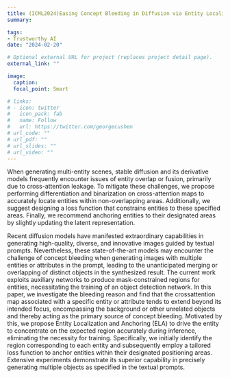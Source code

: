 ```yaml
---
title: (ICML2024)Easing Concept Bleeding in Diffusion via Entity Localization and Anchoring
summary: 

tags:
- Trustworthy AI
date: "2024-02-20"

# Optional external URL for project (replaces project detail page).
external_link: ""

image:
  caption: 
  focal_point: Smart

# links:
# - icon: twitter
#   icon_pack: fab
#   name: Follow
#   url: https://twitter.com/georgecushen
# url_code: ""
# url_pdf: ""
# url_slides: ""
# url_video: ""
---
```


<!-- ### **1. Heterogeneous Data & Resource Constraints: Batch Size Adaptation** -->
When generating multi-entity scenes, stable diffusion and its derivative models frequently encounter issues of entity overlap or fusion, primarily due to cross-attention leakage. To mitigate these challenges, we propose performing differentiation and binarization on cross-attention maps to accurately locate entities within non-overlapping areas. Additionally, we suggest designing a loss function that constrains entities to these specified areas. Finally, we recommend anchoring entities to their designated areas by slightly updating the latent representation.

Recent diffusion models have manifested extraordinary capabilities in generating high-quality, diverse, and innovative images guided by textual prompts. Nevertheless, these state-of-the-art models may encounter the challenge of concept bleeding when generating images with multiple entities or attributes in the prompt, leading to the unanticipated merging or overlapping of distinct objects in the synthesized result. The current work exploits auxiliary networks to produce mask-constrained regions for entities, necessitating the training of an object detection network. In this paper, we investigate the bleeding reason and find that the crossattention map associated with a specific entity or attribute tends to extend beyond its intended focus, encompassing the background or other unrelated objects and thereby acting as the primary source of concept bleeding. Motivated by this, we propose Entity Localization and Anchoring (ELA) to drive the entity to concentrate on the expected region accurately during inference, eliminating the necessity for training. Specifically, we initially identify the region corresponding to each entity and subsequently employ a tailored loss function to anchor entities within their designated positioning areas. Extensive experiments demonstrate its superior capability in precisely generating multiple objects as specified in the textual prompts.